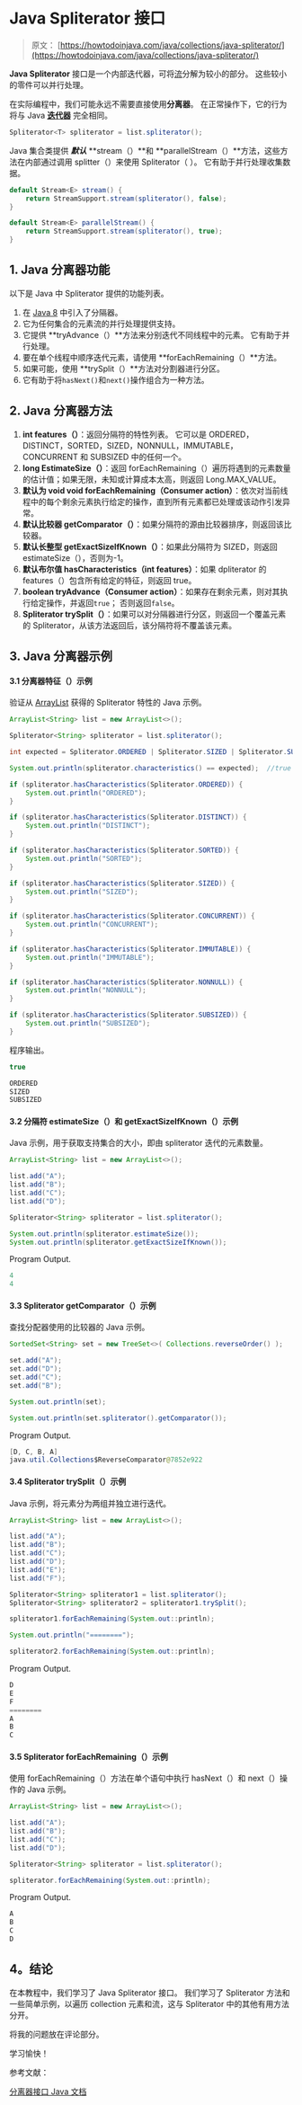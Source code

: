 # Java Spliterator 接口

> 原文： [https://howtodoinjava.com/java/collections/java-spliterator/](https://howtodoinjava.com/java/collections/java-spliterator/)

**Java Spliterator** 接口是一个内部迭代器，可将[流](https://howtodoinjava.com/java8/java-8-tutorial-streams-by-examples/)分解为较小的部分。 这些较小的零件可以并行处理。

在实际编程中，我们可能永远不需要直接使用**分离器**。 在正常操作下，它的行为将与 Java **[迭代器](https://howtodoinjava.com/java/collections/java-iterator/)** 完全相同。

```java
Spliterator<T> spliterator = list.spliterator();

```

Java 集合类提供 ***默认*** **stream（）**和 **parallelStream（）**方法，这些方法在内部通过调用 splitter（）来使用 Spliterator（ ）。 它有助于并行处理收集数据。

```java
default Stream<E> stream() {
    return StreamSupport.stream(spliterator(), false);
}

default Stream<E> parallelStream() {
    return StreamSupport.stream(spliterator(), true);
}

```

## 1\. Java 分离器功能

以下是 Java 中 Spliterator 提供的功能列表。

1.  在 [Java 8](https://howtodoinjava.com/java-8-tutorial/) 中引入了分隔器。
2.  它为任何集合的元素流的并行处理提供支持。
3.  它提供 **tryAdvance（）**方法来分别迭代不同线程中的元素。 它有助于并行处理。
4.  要在单个线程中顺序迭代元素，请使用 **forEachRemaining（）**方法。
5.  如果可能，使用 **trySplit（）**方法对分割器进行分区。
6.  它有助于将`hasNext()`和`next()`操作组合为一种方法。

## 2\. Java 分离器方法

1.  **int features（）**：返回分隔符的特性列表。 它可以是 ORDERED，DISTINCT，SORTED，SIZED，NONNULL，IMMUTABLE，CONCURRENT 和 SUBSIZED 中的任何一个。
2.  **long EstimateSize（）**：返回 forEachRemaining（）遍历将遇到的元素数量的估计值；如果无限，未知或计算成本太高，则返回 Long.MAX_VALUE。
3.  **默认为 void void forEachRemaining（Consumer action）**：依次对当前线程中的每个剩余元素执行给定的操作，直到所有元素都已处理或该动作引发异常。
4.  **默认比较器 getComparator（）**：如果分隔符的源由比较器排序，则返回该比较器。
5.  **默认长整型 getExactSizeIfKnown（）**：如果此分隔符为 SIZED，则返回 estimateSize（），否则为-1。
6.  **默认布尔值 hasCharacteristics（int features）**：如果 dpliterator 的 features（）包含所有给定的特征，则返回 true。
7.  **boolean tryAdvance（Consumer action）**：如果存在剩余元素，则对其执行给定操作，并返回`true`； 否则返回`false`。
8.  **Spliterator trySplit（）**：如果可以对分隔器进行分区，则返回一个覆盖元素的 Spliterator，从该方法返回后，该分隔符将不覆盖该元素。

## 3\. Java 分离器示例

#### 3.1 分离器特征（）示例

验证从 [ArrayList](https://howtodoinjava.com/java-arraylist/) 获得的 Spliterator 特性的 Java 示例。

```java
ArrayList<String> list = new ArrayList<>();

Spliterator<String> spliterator = list.spliterator();

int expected = Spliterator.ORDERED | Spliterator.SIZED | Spliterator.SUBSIZED;

System.out.println(spliterator.characteristics() == expected);	//true

if (spliterator.hasCharacteristics(Spliterator.ORDERED)) {
    System.out.println("ORDERED");
}

if (spliterator.hasCharacteristics(Spliterator.DISTINCT)) {
    System.out.println("DISTINCT");
}

if (spliterator.hasCharacteristics(Spliterator.SORTED)) {
    System.out.println("SORTED");
}

if (spliterator.hasCharacteristics(Spliterator.SIZED)) {
    System.out.println("SIZED");
}

if (spliterator.hasCharacteristics(Spliterator.CONCURRENT)) {
    System.out.println("CONCURRENT");
}

if (spliterator.hasCharacteristics(Spliterator.IMMUTABLE)) {
    System.out.println("IMMUTABLE");
}

if (spliterator.hasCharacteristics(Spliterator.NONNULL)) {
    System.out.println("NONNULL");
}

if (spliterator.hasCharacteristics(Spliterator.SUBSIZED)) {
    System.out.println("SUBSIZED");
}

```

程序输出。

```java
true

ORDERED
SIZED
SUBSIZED

```

#### 3.2 分隔符 estimateSize（）和 getExactSizeIfKnown（）示例

Java 示例，用于获取支持集合的大小，即由 spliterator 迭代的元素数量。

```java
ArrayList<String> list = new ArrayList<>();

list.add("A");
list.add("B");
list.add("C");
list.add("D");

Spliterator<String> spliterator = list.spliterator();

System.out.println(spliterator.estimateSize());
System.out.println(spliterator.getExactSizeIfKnown());

```

Program Output.

```java
4
4

```

#### 3.3 Spliterator getComparator（）示例

查找分配器使用的比较器的 Java 示例。

```java
SortedSet<String> set = new TreeSet<>( Collections.reverseOrder() );

set.add("A");
set.add("D");
set.add("C");
set.add("B");

System.out.println(set);

System.out.println(set.spliterator().getComparator());

```

Program Output.

```java
[D, C, B, A]
java.util.Collections$ReverseComparator@7852e922

```

#### 3.4 Spliterator trySplit（）示例

Java 示例，将元素分为两组并独立进行迭代。

```java
ArrayList<String> list = new ArrayList<>();

list.add("A");
list.add("B");
list.add("C");
list.add("D");
list.add("E");
list.add("F");

Spliterator<String> spliterator1 = list.spliterator();
Spliterator<String> spliterator2 = spliterator1.trySplit();

spliterator1.forEachRemaining(System.out::println);

System.out.println("========");

spliterator2.forEachRemaining(System.out::println);

```

Program Output.

```java
D
E
F
========
A
B
C

```

#### 3.5 Spliterator forEachRemaining（）示例

使用 forEachRemaining（）方法在单个语句中执行 hasNext（）和 next（）操作的 Java 示例。

```java
ArrayList<String> list = new ArrayList<>();

list.add("A");
list.add("B");
list.add("C");
list.add("D");

Spliterator<String> spliterator = list.spliterator();

spliterator.forEachRemaining(System.out::println);

```

Program Output.

```java
A
B
C
D

```

## 4。结论

在本教程中，我们学习了 Java Spliterator 接口。 我们学习了 Spliterator 方法和一些简单示例，以遍历 collection 元素和流，这与 Spliterator 中的其他有用方法分开。

将我的问题放在评论部分。

学习愉快！

参考文献：

[分离器接口 Java 文档](https://docs.oracle.com/javase/8/docs/api/java/util/Spliterator.html)